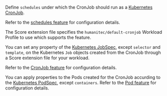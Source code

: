 Define `schedules` under which the CronJob should run as a [Kubernetes CronJob](https://kubernetes.io/docs/concepts/Workloads/controllers/cron-jobs/).

Refer to the [schedules feature](https://developer.humanitec.com/integration-and-extensions/workload-profiles/features/#humanitecschedules) for configuration details.

The Score extension file specifies the `humanitec/default-cronjob` Workload Profile to use which supports the feature.

You can set any property of the [Kubernetes JobSpec](https://kubernetes.io/docs/reference/kubernetes-api/workload-resources/cron-job-v1/#CronJobSpec), except `selector` and `template`, on the Kubernetes `Job` objects created from the CronJob through a Score extension file for your workload.

Refer to the [CronJob feature](https://developer.humanitec.com/integration-and-extensions/workload-profiles/features/#humaniteccronjob) for configuration details.

You can apply properties to the Pods created for the CronJob accurding to the [Kubernetes PodSpec](https://kubernetes.io/docs/reference/kubernetes-api/workload-resources/pod-v1/#PodSpec), except `containers`. Refer to the [Pod feature](https://developer.humanitec.com/integration-and-extensions/workload-profiles/features/#humanitecpod) for configuration details.